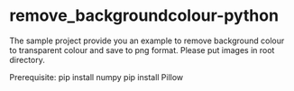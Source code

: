 # remove_backgroundcolour-python

The sample project provide you an example to remove background colour to transparent colour and save to png format. Please put images in root directory.

Prerequisite:
pip install numpy
pip install Pillow
